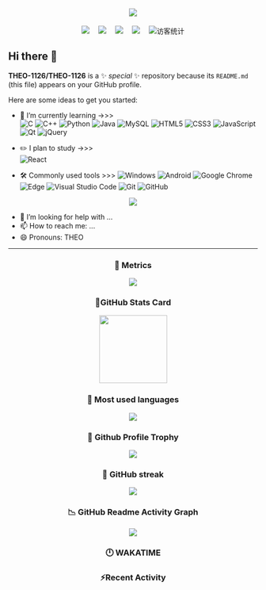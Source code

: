 <!-- dynamic typing effect 动态打字效果 -->
<h1 align="center">
  <a href="https://blog.sunguoqi.com/">
    <img src="https://readme-typing-svg.herokuapp.com/?lines=今天认真学习了吗？🤖;今天认真学习了吗？🤖&center=true&size=30" />
  </a>
</h1>

<!-- profile logo 个人资料徽标 -->
<div align="center">
  <a href="https://twitter.com/libbing1126/"><img src="https://img.shields.io/badge/twitter-推特-blue" /></a>&emsp;
  <a href="https://www.facebook.com"><img src="https://img.shields.io/badge/facebook-脸书-003472" /></a>&emsp;
  <a href="https://www.youtube.com/channel/UCyr4zlBlWvqN6MvgFyUEJvA"><img src="https://img.shields.io/badge/youtube-油管-c32136" /></a>&emsp;
  <a href="https://space.bilibili.com/484908850/"><img src="https://img.shields.io/badge/bilibili-B站-ff69b4" /></a>&emsp;
  <!-- visitor statistics logo 访客数统计徽标 -->
  <img src="https://visitor-badge.glitch.me/badge?page_id=THEO-1126" alt="访客统计" />
</div>

## Hi there 👋

**THEO-1126/THEO-1126** is a ✨ _special_ ✨ repository because its `README.md` (this file) appears on your GitHub profile.

Here are some ideas to get you started:

- 🌱 I’m currently learning   ->>>   
![C](https://img.shields.io/badge/c-%2300599C.svg?style=flat-square&logo=c&logoColor=white)
![C++](https://img.shields.io/badge/-C++-00599C?style=flat-square&logo=c)
![Python](https://img.shields.io/badge/-Python-pink?style=flat-square&logo=Python)
![Java](https://img.shields.io/badge/-java-yellow?style=flat-square&logo=java)
![MySQL](https://img.shields.io/badge/mysql-%2300f.svg?style=flat-square&logo=mysql&logoColor=white)
![HTML5](https://img.shields.io/badge/-HTML5-E34F26?style=flat-square&logo=html5&logoColor=white)
![CSS3](https://img.shields.io/badge/-CSS3-1572B6?style=flat-square&logo=css3)
![JavaScript](https://img.shields.io/badge/-JavaScript-oringe?style=flat-square&logo=javascript)
![Qt](https://img.shields.io/badge/Qt-%23217346.svg?style=style=flat-square&logo=Qt&logoColor=white)
![jQuery](https://img.shields.io/badge/jquery-%230769AD.svg?style=style=flat-square&logo=jquery&logoColor=white)

- ✏️ I plan to study   ->>>   
![React](https://img.shields.io/badge/-React-black?style=flat-square&logo=react)


- 🛠️ Commonly used tools >>> 
![Windows](https://img.shields.io/badge/Windows-0078D6?style=flat-square&logo=windows&logoColor=white)
![Android](https://img.shields.io/badge/Android-3DDC84?style=flat-square&logo=android&logoColor=white)
![Google Chrome](https://img.shields.io/badge/Chrome-4285F4?style=flat-square&logo=GoogleChrome&logoColor=white)
![Edge](https://img.shields.io/badge/Edge-0078D7?style=flat-square&logo=Microsoft-edge&logoColor=white)
![Visual Studio Code](https://img.shields.io/badge/-Visual%20Studio%20Code-007ACC?style=flat-square&logo=Visual%20Studio%20Code&logoColor=fff)
![Git](https://img.shields.io/badge/-Git-FCC624?style=flat-square&logo=git)
![GitHub](https://img.shields.io/badge/-GitHub-pink?style=flat-square&logo=github)
<!-- programming tool icon 编程工具图标 -->
<!-- img -->
<div align="center">
  <img src="https://skillicons.dev/icons?i=ps,pr,c,cpp,twitter,mysql,instagram,idea,git,github,redis,vscode,java,javascript,html,css,spring" />
</div>

- 🤔 I’m looking for help with ...
- 📫 How to reach me: ...
- 😄 Pronouns: THEO 

-------

<h3 align="center"> 🎯 Metrics </h3>
<div align="center"> <img src="https://metrics.lecoq.io/THEO-1126?template=classic&config.timezone=Asia%2FShanghai"> </div>

<h3 align="center"> 🔶GitHub Stats Card </h3>
<div align="center"> <img height="137px" src="https://github-readme-stats.vercel.app/api?username=THEO-1126&hide_title=true&hide_border=true&show_icons=trueline_height=21&text_color=000&icon_color=000&bg_color=0,ea6161,ffc64d,fffc4d,52fa5a&theme=graywhite" /> </div>

<h3 align="center"> 📝 Most used languages </h3>
<div align="center"> <img src="https://github-readme-stats.vercel.app/api/top-langs/?username=THEO-1126&hide_title=true&hide_border=true&layout=compact&langs_count=6&text_color=000&icon_color=fff&bg_color=0,52fa5a,4dfcff,c64dff&theme=graywhite" /> </div>

<h3 align="center"> 🏅 Github Profile Trophy </h3>
<div align="center"> <img src="https://github-profile-trophy.vercel.app/?username=sun0225SUN" /> </div>

<h3 align="center">🎠 GitHub streak </h3>
<div align="center"> <img src="https://github-readme-streak-stats.herokuapp.com/?user=THEO-1126" /> </div>

<h3 align="center"> 📉 GitHub Readme Activity Graph </h3>
<div align="center"> <img src="https://github-readme-activity-graph.cyclic.app/graph?username=THEO-1126&theme=github" /> </div>

<h3 align="center"> 🕛 WAKATIME </h3>

<!--START_SECTION:waka-->
<!--END_SECTION:waka-->

<h3 align="center"> ⚡Recent Activity </h3>

<!--START_SECTION:activity-->
<!--END_SECTION:activity-->


